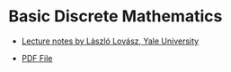 # Basic Discrete Mathematics

- [Lecture notes by László Lovász, Yale University](https://cims.nyu.edu/~regev/teaching/discrete_math_fall_2005/dmbook.pdf)

- [PDF File](discrete_mathematics_starting_point.pdf)
